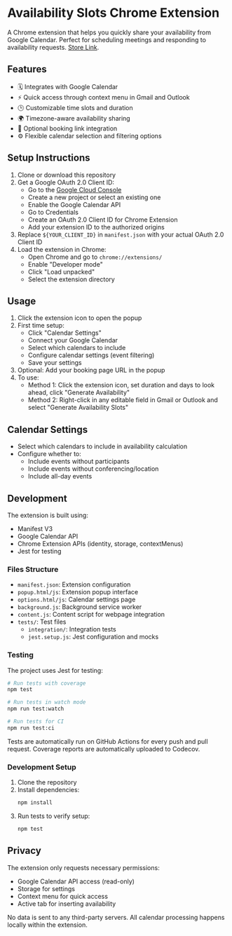 # Availability Slots Chrome Extension

A Chrome extension that helps you quickly share your availability from Google Calendar. Perfect for scheduling meetings and responding to availability requests.
[Store Link](https://chromewebstore.google.com/detail/availability-slots/hifjjfcaijgndblbjnkhadkaajbkkipj).

## Features

- 🗓️ Integrates with Google Calendar
- ⚡ Quick access through context menu in Gmail and Outlook
- 🕒 Customizable time slots and duration
- 🌍 Timezone-aware availability sharing
- 🔗 Optional booking link integration
- ⚙️ Flexible calendar selection and filtering options

## Setup Instructions

1. Clone or download this repository
2. Get a Google OAuth 2.0 Client ID:
   - Go to the [Google Cloud Console](https://console.cloud.google.com/)
   - Create a new project or select an existing one
   - Enable the Google Calendar API
   - Go to Credentials
   - Create an OAuth 2.0 Client ID for Chrome Extension
   - Add your extension ID to the authorized origins
3. Replace `${YOUR_CLIENT_ID}` in `manifest.json` with your actual OAuth 2.0 Client ID
4. Load the extension in Chrome:
   - Open Chrome and go to `chrome://extensions/`
   - Enable "Developer mode"
   - Click "Load unpacked"
   - Select the extension directory

## Usage

1. Click the extension icon to open the popup
2. First time setup:
   - Click "Calendar Settings"
   - Connect your Google Calendar
   - Select which calendars to include
   - Configure calendar settings (event filtering)
   - Save your settings
3. Optional: Add your booking page URL in the popup
4. To use:
   - Method 1: Click the extension icon, set duration and days to look ahead, click "Generate Availability"
   - Method 2: Right-click in any editable field in Gmail or Outlook and select "Generate Availability Slots"

## Calendar Settings

- Select which calendars to include in availability calculation
- Configure whether to:
  - Include events without participants
  - Include events without conferencing/location
  - Include all-day events

## Development

The extension is built using:
- Manifest V3
- Google Calendar API
- Chrome Extension APIs (identity, storage, contextMenus)
- Jest for testing

### Files Structure

- `manifest.json`: Extension configuration
- `popup.html/js`: Extension popup interface
- `options.html/js`: Calendar settings page
- `background.js`: Background service worker
- `content.js`: Content script for webpage integration
- `tests/`: Test files
  - `integration/`: Integration tests
  - `jest.setup.js`: Jest configuration and mocks

### Testing

The project uses Jest for testing:
```bash
# Run tests with coverage
npm test

# Run tests in watch mode
npm run test:watch

# Run tests for CI
npm run test:ci
```

Tests are automatically run on GitHub Actions for every push and pull request.
Coverage reports are automatically uploaded to Codecov.

### Development Setup

1. Clone the repository
2. Install dependencies:
   ```bash
   npm install
   ```
3. Run tests to verify setup:
   ```bash
   npm test
   ```

## Privacy

The extension only requests necessary permissions:
- Google Calendar API access (read-only)
- Storage for settings
- Context menu for quick access
- Active tab for inserting availability

No data is sent to any third-party servers. All calendar processing happens locally within the extension. 
